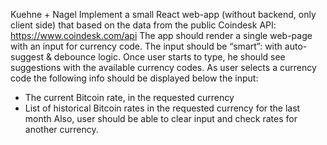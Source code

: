 Kuehne + Nagel
Implement a small React web-app (without backend, only client side) that based on the data from
the public Coindesk API: https://www.coindesk.com/api
The app should render a single web-page with an input for currency code. The input should be
“smart”: with auto-suggest &amp; debounce logic. Once user starts to type, he should see suggestions
with the available currency codes. As user selects a currency code the following info should be
displayed below the input:
- The current Bitcoin rate, in the requested currency
- List of historical Bitcoin rates in the requested currency for the last month
Also, user should be able to clear input and check rates for another currency.
